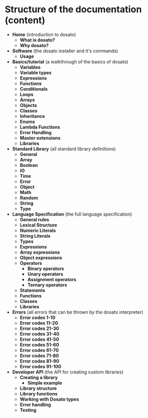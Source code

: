 # Structure of the documentation (content)

- **Home** (introduction to dosato)
    - **What is dosato?**
    - **Why dosato?**
- **Software** (the dosato installer and it's commands)
    - **Usage**
- **Basics/tutorial** (a walkthrough of the basics of dosato)
    - **Variables**
    - **Variable types**
    - **Expressions**
    - **Functions**
    - **Conditionals**
    - **Loops**
    - **Arrays**
    - **Objects**
    - **Classes**
    - **Inheritance**
    - **Enums**
    - **Lambda Functions**
    - **Error Handling**
    - **Master extensions**
    - **Libraries**
- **Standard Library** (all standard library definitions)
    - **General**
    - **Array**
    - **Boolean**
    - **IO**
    - **Time**
    - **Error**
    - **Object**
    - **Math**
    - **Random**
    - **String**
    - **Type**
- **Language Specification** (the full language specification)
    - **General rules**
    - **Lexical Structure**
    - **Numeric Literals**
    - **String Literals**
    - **Types**
    - **Expressions**
    - **Array expressions**
    - **Object expressions**
    - **Operators**
        - **Binary operators**
        - **Unary operators**
        - **Assignment operators**
        - **Ternary operators**
    - **Statements**
    - **Functions**
    - **Classes**
    - **Libraries**
- **Errors** (all errors that can be thrown by the dosato interpreter)
    - **Error codes 1-10**
    - **Error codes 11-20**
    - **Error codes 21-30**
    - **Error codes 31-40**
    - **Error codes 41-50**
    - **Error codes 51-60**
    - **Error codes 61-70**
    - **Error codes 71-80**
    - **Error codes 81-90**
    - **Error codes 91-100**
- **Developer API** (the API for creating custom libraries)
    - **Creating a library**
        - **Simple example**
    - **Library structure**
    - **Library functions**
    - **Working with Dosato types**
    - **Error handling**
    - **Testing**
    